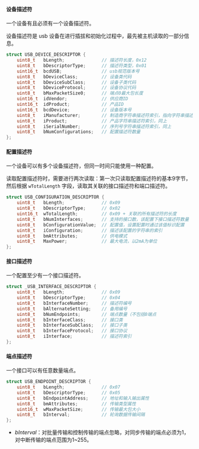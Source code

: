 #### 设备描述符

一个设备有且必须有一个设备描述符。

设备描述符是 usb 设备在进行插拔和初始化过程中，最先被主机读取的一部分信息。

```cpp
struct USB_DEVICE_DESCRIPTOR {
    uint8_t   bLength;              // 描述符长度，0x12
    uint8_t   bDescriptorType;      // 描述符类型，0x01
    uint16_t  bcdUSB;               // usb规范版本号
    uint8_t   bDeviceClass;         // 设备类代码
    uint8_t   bDeviceSubClass;      // 设备子类代码
    uint8_t   bDeviceProtocol;      // 设备协议代码
    uint8_t   bMaxPacketSize0;      // 端点0最大包长度
    uint16_t  idVendor;             // 供应商ID
    uint16_t  idProduct;            // 产品ID
    uint16_t  bcdDevice;            // 设备版本号
    uint8_t   iManufacturer;        // 制造商字符串描述符索引，指向字符串描述符数组中的一个字符串
    uint8_t   iProduct;             // 产品字符串描述符索引，同上
    uint8_t   iSerialNumber;        // 序列号字符串描述符索引，同上
    uint8_t   bNumConfigurations;   // 配置描述符数量
};
```

#### 配置描述符

一个设备可以有多个设备描述符，但同一时间只能使用一种配置。

读取配置描述符时，需要进行两次读取：第一次只读取配置描述符的基本9字节，然后根据 `wTotalLength` 字段，读取其关联的接口描述符和端口描述符。

```cpp
struct USB_CONFIGURATION_DESCRIPTOR {
    uint8_t   bLength;              // 0x09
    uint8_t   bDescriptorType;      // 0x02
    uint16_t  wTotalLength;         // 0x09 + 关联的所有描述符的长度
    uint8_t   bNumInterfaces;       // 支持的接口数，该配置下接口描述符数量
    uint8_t   bConfigurationValue;  // 配置值，设置配置时通过该值标识配置
    uint8_t   iConfiguration;       // 描述该配置的字符串的索引
    uint8_t   bmAttributes;         // 供电模式
    uint8_t   MaxPower;             // 最大电流，以2mA为单位
};
```

#### 接口描述符

一个配置至少有一个接口描述符。

```cpp
struct _USB_INTERFACE_DESCRIPTOR {
    uint8_t   bLength;              // 0x09
    uint8_t   bDescriptorType;      // 0x04
    uint8_t   bInterfaceNumber;     // 描述符编号
    uint8_t   bAlternateSetting;    // 备用编号
    uint8_t   bNumEndpoints;        // 端点数量（不包括0端点
    uint8_t   bInterfaceClass;      // 接口类
    uint8_t   bInterfaceSubClass;   // 接口子类
    uint8_t   bInterfaceProtocol;   // 接口协议
    uint8_t   iInterface;           // 描述符索引
};
```

#### 端点描述符

一个接口可以有任意数量端点。

```cpp
struct USB_ENDPOINT_DESCRIPTOR {
    uint8_t   bLength;              // 0x07
    uint8_t   bDescriptorType;      // 0x05
    uint8_t   bEndpointAddress;     // 地址和输入输出属性
    uint8_t   bmAttributes;         // 传输类型属性
    uint16_t  wMaxPacketSize;       // 传输最大包大小
    uint8_t   bInterval;            // 轮询数据传输间隔
};
```

* _bInterval_：对批量传输和控制传输的端点忽略，对同步传输的端点必须为1，对中断传输的端点范围为1~255。



